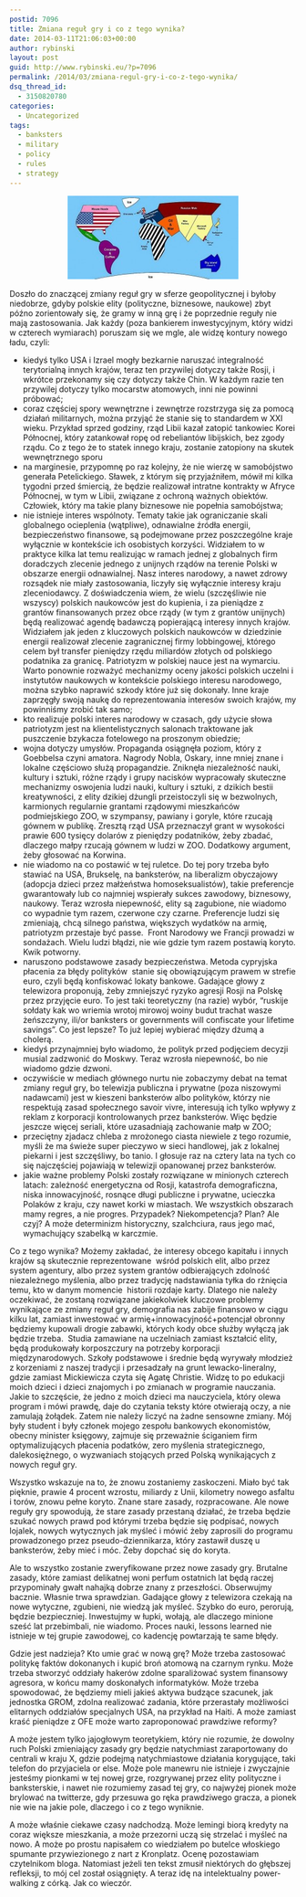 ```yaml
---
postid: 7096
title: Zmiana reguł gry i co z tego wynika?
date: 2014-03-11T21:06:03+00:00
author: rybinski
layout: post
guid: http://www.rybinski.eu/?p=7096
permalink: /2014/03/zmiana-regul-gry-i-co-z-tego-wynika/
dsq_thread_id:
  - 3150820780
categories:
  - Uncategorized
tags:
  - banksters
  - military
  - policy
  - rules
  - strategy
---
```

<p style="text-align: center;">
  <a href="/uploads/2014/03/Old_order.jpg"><img class=" wp-image-7098 aligncenter" title="Old_order" src="/uploads/2014/03/Old_order-300x146.jpg" alt="" width="300" height="146" /></a>
</p>

Doszło do znaczącej zmiany reguł gry w sferze geopolitycznej i byłoby niedobrze, gdyby polskie elity (polityczne, biznesowe, naukowe) zbyt późno zorientowały się, że gramy w inną grę i że poprzednie reguły nie mają zastosowania. Jak każdy (poza bankierem inwestycyjnym, który widzi w czterech wymiarach) poruszam się we mgle, ale widzę kontury nowego ładu, czyli:

<!--more-->

  * kiedyś tylko USA i Izrael mogły bezkarnie naruszać integralność terytorialną innych krajów, teraz ten przywilej dotyczy także Rosji, i wkrótce przekonamy się czy dotyczy także Chin. W każdym razie ten przywilej dotyczy tylko mocarstw atomowych, inni nie powinni próbować;
  * coraz częściej spory wewnętrzne i zewnętrze rozstrzyga się za pomocą działań militarnych, można przyjąć że stanie się to standardem w XXI wieku. Przykład sprzed godziny, rząd Libii kazał zatopić tankowiec Korei Północnej, który zatankował ropę od rebeliantów libijskich, bez zgody rządu. Co z tego że to statek innego kraju, zostanie zatopiony na skutek wewnętrznego sporu
  * na marginesie, przypomnę po raz kolejny, że nie wierzę w samobójstwo generała Petelickiego. Sławek, z którym się przyjaźniłem, mówił mi kilka tygodni przed śmiercią, że będzie realizował intratne kontrakty w Afryce Północnej, w tym w Libii, związane z ochroną ważnych obiektów. Człowiek, który ma takie plany biznesowe nie popełnia samobójstwa;
  * nie istnieje interes wspólnoty. Tematy takie jak ograniczanie skali globalnego ocieplenia (wątpliwe), odnawialne źródła energii, bezpieczeństwo finansowe, są podejmowane przez poszczególne kraje wyłącznie w kontekście ich osobistych korzyści. Widziałem to w praktyce kilka lat temu realizując w ramach jednej z globalnych firm doradczych zlecenie jednego z unijnych rządów na terenie Polski w obszarze energii odnawialnej. Nasz interes narodowy, a nawet zdrowy rozsądek nie miały zastosowania, liczyły się wyłącznie interesy kraju zleceniodawcy. Z doświadczenia wiem, że wielu (szczęśliwie nie wszyscy) polskich naukowców jest do kupienia, i za pieniądze z grantów finansowanych przez obce rządy (w tym z grantów unijnych) będą realizować agendę badawczą popierającą interesy innych krajów. Widziałem jak jeden z kluczowych polskich naukowców w dziedzinie energii realizował zlecenie zagranicznej firmy lobbingowej, którego celem był transfer pieniędzy rzędu miliardów złotych od polskiego podatnika za granicę. Patriotyzm w polskiej nauce jest na wymarciu. Warto ponownie rozważyć mechanizmy oceny jakości polskich uczelni i instytutów naukowych w kontekście polskiego interesu narodowego, można szybko naprawić szkody które już się dokonały. Inne kraje zaprzęgły swoją naukę do reprezentowania interesów swoich krajów, my powinniśmy zrobić tak samo;
  * kto realizuje polski interes narodowy w czasach, gdy użycie słowa patriotyzm jest na klientelistycznych salonach traktowane jak puszczenie bzykacza fotelowego na proszonym obiedzie;
  * wojna dotyczy umysłów. Propaganda osiągnęła poziom, który z Goebbelsa czyni amatora. Nagrody Nobla, Oskary, inne mniej znane i lokalne częściowo służą propagandzie. Zniknęła niezależność nauki, kultury i sztuki, różne rządy i grupy nacisków wypracowały skuteczne mechanizmy oswojenia ludzi nauki, kultury i sztuki, z dzikich bestii kreatywności, z elity dzikiej dżungli przeistoczyli się w bezwolnych, karmionych regularnie grantami rządowymi mieszkańców podmiejskiego ZOO, w szympansy, pawiany i goryle, które rzucają gównem w publikę. Zresztą rząd USA przeznaczył grant w wysokości prawie 600 tysięcy dolarów z pieniędzy podatników, żeby zbadać, dlaczego małpy rzucają gównem w ludzi w ZOO. Dodatkowy argument, żeby głosować na Korwina.
  * nie wiadomo na co postawić w tej ruletce. Do tej pory trzeba było stawiać na USA, Brukselę, na banksterów, na liberalizm obyczajowy (adopcja dzieci przez małżeństwa homoseksualistów), takie preferencje gwarantowały lub co najmniej wspierały sukces zawodowy, biznesowy, naukowy. Teraz wzrosła niepewność, elity są zagubione, nie wiadomo co wypadnie tym razem, czerwone czy czarne. Preferencje ludzi się zmieniają, chcą silnego państwa, większych wydatków na armię, patriotyzm przestaje być passe.  Front Narodowy we Francji prowadzi w sondażach. Wielu ludzi błądzi, nie wie gdzie tym razem postawią koryto. Kwik potworny.
  * naruszono podstawowe zasady bezpieczeństwa. Metoda cypryjska płacenia za błędy polityków  stanie się obowiązującym prawem w strefie euro, czyli będą konfiskować lokaty bankowe. Gadające głowy z telewizora proponują, żeby zmniejszyć ryzyko agresji Rosji na Polskę przez przyjęcie euro. To jest taki teoretyczny (na razie) wybór, “ruskije sołdaty kak wo wriemia wrotoj mirowoj woiny budut trachat wasze żeńszczyny, ili/or banksters or governments will confiscate your lifetime savings”. Co jest lepsze? To już lepiej wybierać między dżumą a cholerą.
  * kiedyś przynajmniej było wiadomo, że polityk przed podjęciem decyzji musial zadzwonić do Moskwy. Teraz wzrosła niepewność, bo nie wiadomo gdzie dzwoni.
  * oczywiście w mediach głównego nurtu nie zobaczymy debat na temat zmiany reguł gry, bo telewizja publiczna i prywatne (poza niszowymi nadawcami) jest w kieszeni banksterów albo polityków, którzy nie respektują zasad społecznego savoir vivre, interesują ich tylko wpływy z reklam z korporacji kontrolowanych przez banksterów. Więc będzie jeszcze więcej seriali, które uzasadniają zachowanie małp w ZOO;
  * przeciętny zjadacz chleba z mrożonego ciasta niewiele z tego rozumie, myśli że ma świeże super pieczywo w sieci handlowej, jak z lokalnej piekarni i jest szczęśliwy, bo tanio. I głosuje raz na cztery lata na tych co się najczęściej pojawiają w telewizji opanowanej przez banksterów.
  * jakie ważne problemy Polski zostały rozwiązane w minionych czterech latach: zależność energetyczna od Rosji, katastrofa demograficzna, niska innowacyjność, rosnące długi publiczne i prywatne, ucieczka Polaków z kraju, czy nawet korki w miastach. We wszystkich obszarach mamy regres, a nie progres. Przypadek? Niekompetencja? Plan? Ale czyj? A może determinizm historyczny, szalchciura, raus jego mać, wymachujący szabelką w karczmie.

Co z tego wynika? Możemy zakładać, że interesy obcego kapitału i innych krajów są skutecznie reprezentowane  wśród polskich elit, albo przez system agentury, albo przez system grantów odbierających zdolność niezależnego myślenia, albo przez tradycję nadstawiania tyłka do rżnięcia temu, kto w danym momencie  historii rozdaje karty. Dlatego nie należy oczekiwać, że zostaną rozwiązane jakiekolwiek kluczowe problemy wynikające ze zmiany reguł gry, demografia nas zabije finansowo w ciągu kilku lat, zamiast inwestować w armię+innowacyjność+potencjał obronny będziemy kupowali drogie zabawki, których kody obce służby wyłączą jak będzie trzeba.  Studia zamawiane na uczelniach zamiast kształcić elity, będą produkowały korposzczury na potrzeby korporacji międzynarodowych. Szkoły podstawowe i średnie będą wyrywały młodzież z korzeniami z naszej tradycji i przesadzały na grunt lewacko-lineralny, gdzie zamiast Mickiewicza czyta się Agatę Christie. Widzę to po edukacji moich dzieci i dzieci znajomych i po zmianach w programie nauczania. Jakie to szczęście, że jedno z moich dzieci ma nauczyciela, który olewa program i mówi prawdę, daje do czytania teksty które otwierają oczy, a nie zamulają żołądek. Zatem nie należy liczyć na żadne sensowne zmiany. Mój były student i były członek mojego zespołu bankowych ekonomistów, obecny minister księgowy, zajmuje się przeważnie ściganiem firm optymalizujących płacenia podatków, zero myślenia strategicznego, dalekosiężnego, o wyzwaniach stojących przed Polską wynikających z nowych reguł gry.

Wszystko wskazuje na to, że znowu zostaniemy zaskoczeni. Miało być tak pięknie, prawie 4 procent wzrostu, miliardy z Unii, kilometry nowego asfaltu i torów, znowu pełne koryto. Znane stare zasady, rozpracowane. Ale nowe reguły gry spowodują, że stare zasady przestaną działać, że trzeba będzie szukać nowych prawd pod którymi trzeba będzie się podpisać, nowych lojalek, nowych wytycznych jak myśleć i mówić żeby zaprosili do programu prowadzonego przez pseudo-dziennikarza, który zastawił duszę u banksterów, żeby mieć i móc. Żeby dopchać się do koryta.

Ale to wszystko zostanie zweryfikowane przez nowe zasady gry. Brutalne zasady, które zamiast delikatnej woni perfum ostatnich lat będą raczej przypominały gwałt nahajką dobrze znany z przeszłości. Obserwujmy bacznie. Własnie trwa sprawdzian. Gadające głowy z telewizora czekają na nowe wytyczne, zgubieni, nie wiedzą jak myśleć. Szybko do euro, perorują, będzie bezpieczniej. Inwestujmy w łupki, wołają, ale dlaczego minione sześć lat przebimbali, nie wiadomo. Proces nauki, lessons learned nie istnieje w tej grupie zawodowej, co kadencję powtarzają te same błędy.

Gdzie jest nadzieja? Kto umie grać w nową grę? Może trzeba zastosować politykę faktów dokonanych i kupić broń atomową na czarnym rynku. Może trzeba stworzyć oddziały hakerów zdolne sparaliżować system finansowy agresora, w końcu mamy doskonałych informatyków. Może trzeba spowodować, że będziemy mieli jakieś aktywa budzące szacunek, jak jednostka GROM, zdolna realizować zadania, które przerastały możliwości elitarnych oddziałów specjalnych USA, na przykład na Haiti. A może zamiast kraść pieniądze z OFE może warto zaproponować prawdziwe reformy?

A może jestem tylko jajogłowym teoretykiem, który nie rozumie, że dowolny ruch Polski zmieniający zasady gry będzie natychmiast zaraportowany do centrali w kraju X, gdzie podejmą natychmiastowe działania korygujące, taki telefon do przyjaciela or else. Może pole manewru nie istnieje i zwyczajnie jesteśmy pionkami w tej nowej grze, rozgrywanej przez elity polityczne i banksterskie, i nawet nie rozumiemy zasad tej gry, co najwyżej pionek może brylować na twitterze, gdy przesuwa go ręka prawdziwego gracza, a pionek nie wie na jakie pole, dlaczego i co z tego wyniknie.

A może właśnie ciekawe czasy nadchodzą. Może lemingi biorą kredyty na coraz większe mieszkania, a może przezorni uczą się strzelać i myśleć na nowo. A może po prostu napisałem co wiedziałem po butelce włoskiego spumante przywiezionego z nart z Kronplatz. Ocenę pozostawiam czytelnikom bloga. Natomiast jeżeli ten tekst zmusił niektórych do głębszej refleksji, to mój cel został osiągnięty. A teraz idę na intelektualny power-walking z córką. Jak co wieczór.
